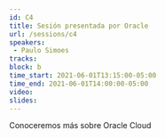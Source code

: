 ```yaml
---
id: C4
title: Sesión presentada por Oracle
url: /sessions/c4
speakers:
 - Paulo Simoes
tracks:
block: b
time_start: 2021-06-01T13:15:00-05:00
time_end: 2021-06-01T14:00:00-05:00
video:
slides:
---
```


Conoceremos más sobre Oracle Cloud
